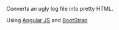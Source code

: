 Converts an ugly log file into pretty HTML.

Using [Angular JS](http://angularjs.org) and [BootStrap](http://getbootstrap.com)